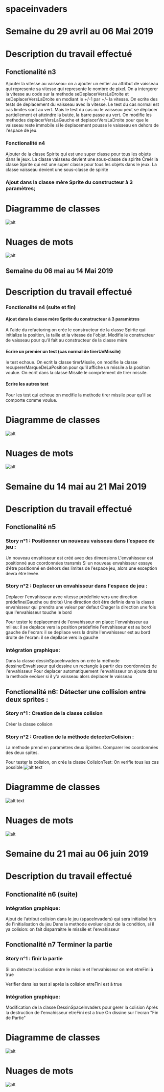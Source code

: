 # spaceinvaders

# Semaine du 29 avril  au 06 Mai 2019

# Description du travail effectué

## Fonctionalité n3
Ajouter la vitesse au vaisseau: on a ajouter un entier au attribut de vaisseau qui represente sa vitesse qui represente le nombre de pixel. On a intergerer la vitesse au code sur la methode seDeplacerVersLaDroite et seDeplacerVersLaDroite en modiant le +/-1 par +/- la vitesse.
On ecrite des tests de deplacement du vaisseau avec la vitesse. 
Le test du cas normal est cas limites sont au vert.
Mais le test du cas ou le vaisseau peut se déplacer partiellement et atteindre la butée, la barre passe au vert.
On modifie les methodes deplacerVersLaGauche et deplacerVersLaDroite pour que le vaisseau reste immobile si le deplacement pousse le vaisseau en dehors de l'espace de jeu.

### Fonctionalité n4
Ajouter de la classe Spirite qui est une super classe pour tous les objets dans le jeux.
La classe vaisseau devient une sous-classe de spirite
Creér la classe Spirite qui est une super classe pour tous les objets dans le jeux.
La classe vaisseau devient une sous-classe de spirite
### Ajout dans la classe mère Sprite du constructeur à 3 paramètres;

# Diagramme de classes
![alt](https://github.com/azf786/spaceinvaders/blob/master/ressources/model.jpg) 

# Nuages de mots
![alt](https://github.com/azf786/spaceinvaders/blob/master/ressources/nuagesdemots.png) 


## Semaine du 06 mai  au 14 Mai 2019

# Description du travail effectué
### Fonctionalité n4 (suite et fin)

#### Ajout dans la classe mère Sprite du constructeur à 3 paramètres
A l'aide du refactoring on crée le constructeur de la classe Spirite qui initialize la position, la taille et la vitesse de l'objet.
 Modifie le constructeur de vaisseau pour qu'il fait au constructeur de la classe mère
#### Ecrire un premier un test (cas normal de tirerUnMissile)
le test echoue.
On ecrit la classe tirerMissile, on modifie la classe recupererMarqueDeLaPosition pour qu'il affiche un missile a la position voulue.
On ecrit dans la classe Missile le comprtement de tirer missile.

#### Ecrire les autres test
Pour les test qui echoue on modifie la methode tirer missile pour qu'il se comporte comme voulue. 
# Diagramme de classes
![alt](https://github.com/azf786/spaceinvaders/blob/master/ressources/modelS2.jpg) 

# Nuages de mots
![alt](https://github.com/azf786/spaceinvaders/blob/master/ressources/spaceinvadersS2.png) 


# Semaine du 14 mai  au 21 Mai 2019

# Description du travail effectué

## Fonctionalité n5
### Story n°1 : Positionner un nouveau vaisseau dans l’espace de jeu : 
Un nouveau envahisseur est créé avec des dimensions 
L'envahisseur est positionné aux coordonnées transmis
Si un nouveau envahisseur essaye d’être positionné en dehors des limites de l’espace jeu, alors une exception devra être levée.
### Story n°2 : Deplacer un envahisseur dans l'espace de jeu : 
Déplacer l'envahisseur avec vitesse prédefinie vers une direction prédefine(Gauche ou droite)
Une direction doit être definie dans la classe envahisseur qui prendra une valeur par defaut
Chager la direction une fois que l'envahisseur touche le bord

Pour tester le deplacement de l'envahisseur on place:
l'envahisseur au milieu: il se deplace vers la position prédefinie
l'envahisseur est au bord gauche de l'ecran: il se depllace vers la droite
l'envahisseur est au bord droite de l'ecran: il se depllace vers la gauche

### Intégration graphique:
Dans la classe dessinSpaceInvaders on crée la methode dessinerEnvahisseur qui dessine un rectangle à partir des coordonnées de l'envahisseur
Pour deplacer automatiquement l'envahisseur on ajoute dans la methode evoluer si il y'a vaisseau alors deplacer le vaisseau

## Fonctionalité n6: Détecter une collision entre deux sprites :
### Story n°1 : Creation de la classe colision
Créer la classe colision
### Story n°2 : Creation de la méthode detecterColision : 
La methode prend en paramètres deux Spirites.
Comparer les coordonnées des deux spites.

Pour tester la colision, on crée la classe ColisionTest:
On verifie tous les cas possible
![alt text](https://github.com/azf786/spaceinvaders/blob/master/ressources/testColision.jpg) 


# Diagramme de classes
![alt text](https://github.com/azf786/spaceinvaders/blob/master/ressources/model4.jpg) 

# Nuages de mots
![alt](https://github.com/azf786/spaceinvaders/blob/master/ressources/spaceinvaders4.png) 

# Semaine du 21 mai  au 06 juin 2019

# Description du travail effectué

## Fonctionalité n6 (suite)


### Intégration graphique:
Ajout de l'atribut colision dans le jeu (spaceInvaders) qui sera initialisé lors de l'initialisation du jeu
Dans la methode evoluer ajout de la condition, si il ya colision: on fait disparraitre le missile et l'envahisseur

## Fonctionalité n7 Terminer la partie 
### Story n°1 : finir la partie
Si on detecte la colision entre le missile et l'envahisseur on met etreFini à true

Verifier dans les test si après la colision etreFini est à true 

### Intégration graphique:
Modification de la classe DessinSpaceInvaders pour gerer la colision
Après la destruction de l'envahisseur etreFini est a true
On dissine sur l'ecran "Fin de Partie"


# Diagramme de classes
![alt](https://github.com/azf786/spaceinvaders/blob/master/ressources/ressources/model5.jpg) 

# Nuages de mots
![alt](https://github.com/azf786/spaceinvaders/blob/master/ressources/ressources/spaceinvaders5.png) 
